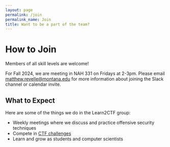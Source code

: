 ```yaml
---
layout: page
permalink: /join
permalink_name: Join
title: Want to be a part of the team?
---
```


# How to Join

Members of all skill levels are welcome!

For Fall 2024, we are meeting in NAH 331 on Fridays at 2-­3pm. Please email matthew.revelle@montana.edu for more information about joining the Slack channel or calendar invite.

## What to Expect

Here are some of the things we do in the Learn2CTF group:

- Weekly meetings where we discuss and practice offensive security techniques
- Compete in [CTF challenges](https://en.wikipedia.org/wiki/Capture_the_flag_(cybersecurity))
- Learn and grow as students and computer scientists

